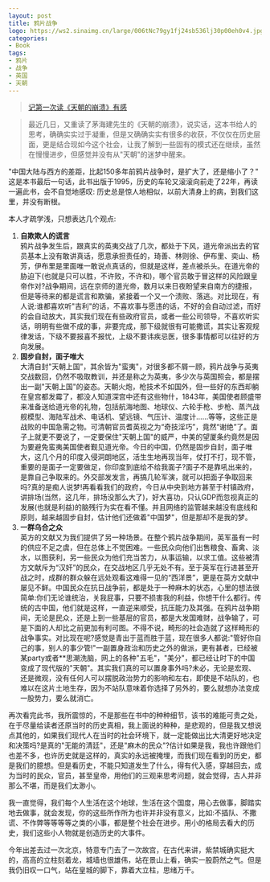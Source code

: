 ```yaml
---
layout: post
title: 鸦片战争
logo: https://ws2.sinaimg.cn/large/006tNc79gy1fj24sb536lj30p00eh0v4.jpg
categories:
- Book
tags:
- 鸦片
- 战争
- 英国
- 天朝
---
```


> [记第一次读《天朝的崩溃》有感](https://luolinjia.com/cn/2013/11/Qing-Dynasty/)

> 最近几日，又重读了茅海建先生的《天朝的崩溃》，说实话，这本书给人的思考，确确实实过于凝重，但是又确确实实有很多的收获，不仅仅在历史层面，更是结合现如今这个社会，让我了解到一些固有的模式还在继续，虽然在慢慢进步，但感觉并没有从"天朝"的迷梦中醒来。

"中国大陆与西方的差距，比起150多年前鸦片战争时，是扩大了，还是缩小了？" 这是本书最后一句话，此书出版于1995，历史的车轮又滚滚向前走了22年，再读一遍此书，会不自觉地感叹: 历史总是惊人地相似，以前大清身上的病，到我们这里，并没有断根。

本人才疏学浅，只想表达几个观点:

1. **自欺欺人的谎言**    
鸦片战争发生后，跟真实的英夷交战了几次，都处于下风，道光帝派出去的官员基本上没有敢讲真话，愿意承担责任的，琦善、林则徐、伊布里、奕山、杨芳，伊布里是里面唯一敢说点真话的，但就是这样，差点被杀头。在道光帝的胁迫下(也就是只可以胜，不许败，不许和)，哪个官员敢于冒这样的风险跟皇帝作对?战争期间，远在京师的道光帝，数月以来日夜盼望来自南方的捷报，但是等待来的都是谎言和欺骗，紧接着一个又一个溃败、落逃。对比现在，有人说:谁都喜欢听"吉利"的话，不喜欢事与愿违的话，不好的会自动过滤，而好的会自动放大，其实我们现在有些政府官员，或者一些公司领导，不喜欢听实话，明明有些做不成的事，非要完成，那下级就很有可能撒谎，其实让客观规律发话，下级不要报喜不报忧，上级不要讳疾忌医，很多事情都可以往好的方向发展。
2. **固步自封，面子唯大**    
大清自封"天朝上国"，其余皆为"蛮夷"，对很多都不屑一顾，鸦片战争与英夷交战数回，仍然不吸取教训，并还是称之为英夷，多少次与英国照会，都是摆出一副"天朝上国"的姿态。天朝火炮，枪技术不如国外，但一些好的东西却躺在皇宫都发霉了，都没人知道深宫中还有这些物什，1843年，美国使者顾盛带来准备送给道光帝的礼物，包括航海地图、地球仪、六轮手枪、步枪、蒸汽战舰模型、海陆军战术、电话机、望远镜、气压计、温度计......等等，这些正是战败的中国急需之物。可清朝官员耆英视之为“奇技淫巧”，竟然“谢绝”了。面子上就更不要说了，一定要保住"天朝上国"的威严，中美的望厦条约竟然是因为要避免蛮夷美国使者觐见道光帝。今日的中国，仍然是固步自封，面子唯大，这几个月的印度入侵洞朗地区，活生生地再现当年，仗打不打，现不管，重要的是面子一定要做足，你印度到底给不给我面子?面子不是靠吼出来的，是靠自己争取来的。外交部发发言，再搞几轮军演，就可以把面子争取回来吗?真的是痴人说梦!再看看我们的政府，今日从中央到地方甚至于村镇政府，讲排场(当然，这几年，排场没那么大了)，好大喜功，只认GDP而忽视真正的发展(也就是利益)的脑残行为实在看不懂。并且网络的监管越来越没有底线和原则，越来越固步自封，估计他们还做着"中国梦"，但是那却不是我的梦。
3. **一群乌合之众**    
英方的文献又为我们提供了另一种场景。在整个鸦片战争期间，英军虽有一时的供应不足之虞，但在总体上不觉困难。一些民众向他们出售粮食、畜禽、淡水，以图获利，另一些民众为他们充当苦力，从事运输，以求工值。这些被清方文献斥为“汉奸”的民众，在交战地区几乎无处不有。至于英军在行进甚至开战之时，成群的群众躲在远处观看这难得一见的“西洋景”，更是在英方文献中屡见不鲜。中国民众在抗日战争前，都是处于一种麻木的状态，心里的想法很简单:你们无论谁统治，关我屁事，只要不损害我的利益，你想干什么都行。传统的古中国，他们就是这样，一直逆来顺受，抗压能力及其强。在鸦片战争期间，无论是民众，还是上到一些基层的官员，都是大发国难财，战争输了，可是下面的人却比之前更加有利可图。不得不说，畸形的社会造就了这样畸形的战争事实。对比现在呢?感觉是青出于蓝而胜于蓝，现在很多人都说:"管好你自己的事，别人的事少管!"一副置身政治和历史之外的做派，更有甚者，已经被某party或者**思潮洗脑，网上的各种"五毛"，"美分"，都已经让时下的中国变成了现代版的"天朝"。其实我们真的可以置身事外吗?未必，无论是宏观、还是微观，没有任何人可以摆脱政治势力的影响和左右，即使是不站队的，也难以在这片土地生存，因为不站队意味着你选择了另外的，要么就想办法变成一股势力，要么就消亡。

再次看完此书，我所震惊的，不是那些在书中的种种细节，该书的难能可贵之处，在于尽量给读者还原当时的历史真相，我上面说的种种，是悲观的，但是我又想说点其他的，如果我们现代人在当时的社会环境下，就一定能做出比大清更好地决定和决策吗?是真的"无能的清廷"，还是"麻木的民众"?估计如果是我，我也许跟他们也差不多，也许历史就是这样的，真实的永远被掩埋，而我们现在看到的历史，都是我们的臆想。但是看历史，不能只知道发生了什么，得有代入感，穿越回去，成为当时的民众，官员，甚至皇帝，用他们的三观来思考问题，就会觉得，古人并非那么不堪，而是我们太渺小。

我一直觉得，我们每个人生活在这个地球，生活在这个国度，用心去做事，脚踏实地去做事，就会发现，你的这些所作所为也许并非没有意义，比如:不插队、不撒谎、不作弊等等等等之类的小事，都是整个社会在进步。用小的格局去看大的历史，我们这些小人物就是创造历史的大事件。

今年出差去过一次北京，特意专门去了一次故宫，在古代来讲，紫禁城确实挺大的，高高的立柱刻着龙，城墙也很雄伟，站在景山上看，确实一股蔚然之气。但是我仍旧叹一口气，站在皇城的脚下，靠着大立柱，思绪万千。
